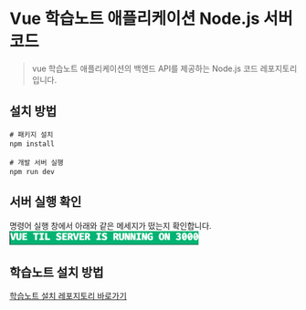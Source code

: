 # Vue 학습노트 애플리케이션 Node.js 서버 코드

> vue 학습노트 애플리케이션의 백엔드 API를 제공하는 Node.js 코드 레포지토리입니다.

## 설치 방법

```
# 패키지 설치
npm install

# 개발 서버 실행
npm run dev
```

## 서버 실행 확인

명령어 실행 창에서 아래와 같은 메세지가 떴는지 확인합니다.   
<img src="./images/success-log.png" style="max-width:100%;">

## 학습노트 설치 방법

[학습노트 설치 레포지토리 바로가기](https://github.com/nohsunghyung/vue-learning-note)
